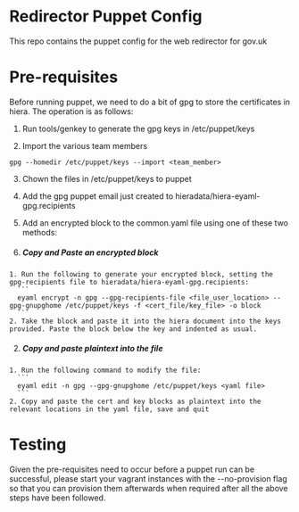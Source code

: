 # Redirector Puppet Config

This repo contains the puppet config for the web redirector for gov.uk

# Pre-requisites

Before running puppet, we need to do a bit of gpg to store the certificates in hiera. The operation is as follows:

1. Run tools/genkey to generate the gpg keys in /etc/puppet/keys

2. Import the various team members
  ```
  gpg --homedir /etc/puppet/keys --import <team_member>
  ```
3. Chown the files in /etc/puppet/keys to puppet

4. Add the gpg puppet email just created to hieradata/hiera-eyaml-gpg.recipients

5. Add an encrypted block to the common.yaml file using one of these two methods:

  1. ##### Copy and Paste an encrypted block

    1. Run the following to generate your encrypted block, setting the gpg-recipients file to hieradata/hiera-eyaml-gpg.recipients:
      ```
      eyaml encrypt -n gpg --gpg-recipients-file <file_user_location> --gpg-gnupghome /etc/puppet/keys -f <cert_file/key_file> -o block
      ```
    2. Take the block and paste it into the hiera document into the keys provided. Paste the block below the key and indented as usual.
    
  2. ##### Copy and paste plaintext into the file

    1. Run the following command to modify the file:
      ```
      eyaml edit -n gpg --gpg-gnupghome /etc/puppet/keys <yaml file>
      ```
    2. Copy and paste the cert and key blocks as plaintext into the relevant locations in the yaml file, save and quit

# Testing

Given the pre-requisites need to occur before a puppet run can be successful, please start your vagrant instances with the --no-provision flag so that you can provision them afterwards when required after all the above steps have been followed. 
